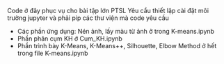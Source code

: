 Code ở đây phục vụ cho bài tập lớn PTSL
Yêu cầu thiết lập cài đặt môi trường jupyter và phải pip các thư viện mà code yêu cầu

+ Các phần ứng dụng: Nén ảnh, lấy màu từ ảnh ở trong K-means.ipynb
+ Phần phân cụm KH ở Cum_KH.ipynb
+ Phần trình bày K-Means, K-Means++, Silhouette, Elbow Method ở hết trong file K-means.ipynb
